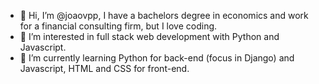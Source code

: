 - 👋 Hi, I’m @joaovpp, I have a bachelors degree in economics and work for a financial consulting firm, but I love coding.
- 👀 I’m interested in full stack web development with Python and Javascript.
- 🌱 I’m currently learning Python for back-end (focus in Django) and Javascript, HTML and CSS for front-end.

<!---
joaovpp/joaovpp is a ✨ special ✨ repository because its `README.md` (this file) appears on your GitHub profile.
You can click the Preview link to take a look at your changes.
--->
